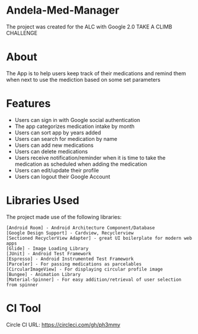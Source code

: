 # Andela-Med-Manager
The project was created for the ALC with Google 2.0 TAKE A CLIMB CHALLENGE

# About
  The App is to help users keep track of their medications and remind them when next to use the mediction based on some set parameters
  
# Features
- Users can sign in with Google social authentication
- The app categorizes medication intake by month
- Users can sort app by years added
- Users can search for medication by name
- Users can add new medications
- Users can delete medications
- Users receive notification/reminder when it is time to take the medication as scheduled when adding the medication
- Users can edit/update their profile
- Users can logout their Google Account

# Libraries Used
The project made use of the following libraries:

    [Android Room] - Android Architecture Component/Database
    [Google Design Support] - Cardview, Recyclerview
    [Sectioned RecyclerView Adapter] - great UI boilerplate for modern web apps
    [Glide] - Image Loading Library
    [JUnit] - Android Test Framework
    [Espresso] - Android Instrumented Test Framework
    [Parceler] - For passing medications as parcelables
    [CircularImageView] - For displaying circular profile image
    [Bungee] - Animation Library
    [Material-Spinner] - For easy addition/retrieval of user selection from spinner
    

# CI Tool

Circle CI
URL: https://circleci.com/gh/ph3mmy
